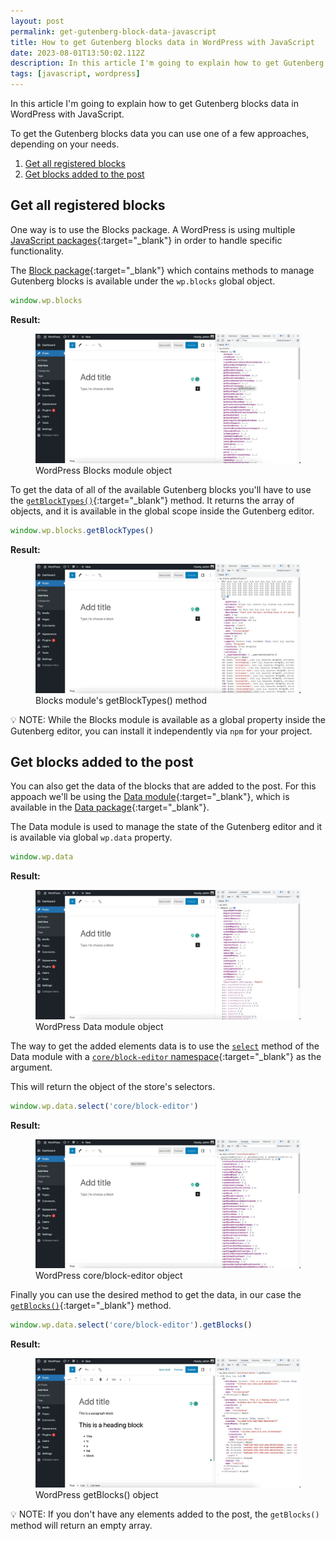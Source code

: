 ```yaml
---
layout: post
permalink: get-gutenberg-block-data-javascript
title: How to get Gutenberg blocks data in WordPress with JavaScript
date: 2023-08-01T13:50:02.112Z
description: In this article I'm going to explain how to get Gutenberg blocks data in WordPress with JavaScript.
tags: [javascript, wordpress]
---
```


In this article I'm going to explain how to get Gutenberg blocks data in WordPress with JavaScript.

To get the Gutenberg blocks data you can use one of a few approaches, depending on your needs.

1. [Get all registered blocks](#get-all-registered-blocks)
2. [Get blocks added to the post](#get-blocks-added-to-the-post)

## Get all registered blocks

One way is to use the Blocks package. A WordPress is using multiple [JavaScript packages](https://developer.wordpress.org/block-editor/reference-guides/packages/){:target="_blank"} in order to handle specific functionality.

 The [Block package](https://developer.wordpress.org/block-editor/reference-guides/packages/packages-blocks/){:target="_blank"} which contains methods to manage Gutenberg blocks is available under the `wp.blocks` global object.

```javascript
window.wp.blocks
```
**Result:**

<figure>
  <img class="shadow" loading="lazy" src="/images/wordpress/wordpress-blocks-module-object.webp" alt="WordPress Blocks module object">
  <figcaption>WordPress Blocks module object</figcaption>
</figure>

To get the data of all of the available Gutenberg blocks you'll have to use the [`getBlockTypes()`](https://developer.wordpress.org/block-editor/reference-guides/packages/packages-blocks/#getblocktypes){:target="_blank"} method. It returns the array of objects, and it is available in the global scope inside the Gutenberg editor.

```javascript
window.wp.blocks.getBlockTypes()
```
**Result:**

<figure>
  <img class="shadow" loading="lazy" src="/images/wordpress/wordpress-get-block-types-object.webp" alt="Blocks module getBlockTypes() method">
  <figcaption>Blocks module's getBlockTypes() method</figcaption>
</figure>

<p class="note">💡 NOTE: While the Blocks module is available as a global property inside the Gutenberg editor, you can install it independently via <code>npm</code> for your project.</p>

## Get blocks added to the post

You can also get the data of the blocks that are added to the post. For this appoach we'll be using the [Data module](https://developer.wordpress.org/block-editor/reference-guides/data/){:target="_blank"}, which is available in the [Data package](https://developer.wordpress.org/block-editor/reference-guides/packages/packages-data/){:target="_blank"}.

The Data module is used to manage the state of the Gutenberg editor and it is available via global `wp.data` property.

```javascript
window.wp.data
```
**Result:**

<figure>
  <img class="shadow" loading="lazy" src="/images/wordpress/wordpress-data-module-object.webp" alt="WordPress Data module object">
  <figcaption>WordPress Data module object</figcaption>
</figure>

The way to get the added elements data is to use the [`select`](https://developer.wordpress.org/block-editor/reference-guides/packages/packages-data/#select) method of the Data module with a [`core/block-editor` namespace](https://developer.wordpress.org/block-editor/reference-guides/data/data-core-block-editor/){:target="_blank"} as the argument.

This will return the object of the store's selectors.

```javascript
window.wp.data.select('core/block-editor')
```

**Result:**

<figure>
  <img class="shadow" loading="lazy" src="/images/wordpress/wordpress-core-editor-blocks-object.webp" alt="WordPress core/block-editor object">
  <figcaption>WordPress core/block-editor object</figcaption>
</figure>

Finally you can use the desired method to get the data, in our case the [`getBlocks()`](https://developer.wordpress.org/block-editor/reference-guides/data/data-core-block-editor/#getblocks){:target="_blank"} method.

```javascript
window.wp.data.select('core/block-editor').getBlocks()
```

**Result:**

<figure>
  <img class="shadow" loading="lazy" src="/images/wordpress/wordpress-get-blocks-object.webp" alt="WordPress getBlocks() object">
  <figcaption>WordPress getBlocks() object</figcaption>
</figure>

<p class="note">💡 NOTE: If you don't have any elements added to the post, the <code>getBlocks()</code> method will return an empty array.</p>
